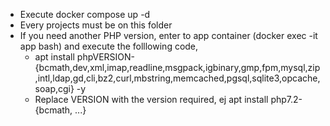 * Execute docker compose up -d
* Every projects must be on this folder
* If you need another PHP version, enter to app container (docker exec -it app bash) and execute the folllowing code, 
    *  apt install phpVERSION-{bcmath,dev,xml,imap,readline,msgpack,igbinary,gmp,fpm,mysql,zip,intl,ldap,gd,cli,bz2,curl,mbstring,memcached,pgsql,sqlite3,opcache,soap,cgi} -y
    * Replace VERSION with the version required, ej apt install php7.2-{bcmath, ...}